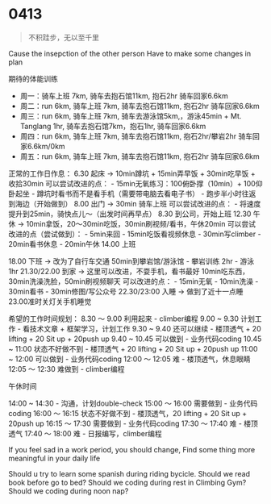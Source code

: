 # 0413
> 不积跬步，无以至千里

Cause the insepction of the other person
Have to make some changes in plan

期待的体能训练
- 周一：骑车上班 7km, 骑车去抱石馆11km, 抱石2hr 骑车回家6.6km
- 周二：run 6km, 骑车上班 7km, 骑车去抱石馆11km, 抱石2hr 骑车回家6.6km
- 周三：run 6km, 骑车上班 7km, 骑车去游泳馆5km,，游泳45min + Mt. Tanglang 1hr, 骑车去抱石馆7km，抱石1hr, 骑车回家6.6km
- 周四：run 6km, 骑车上班 7km, 骑车去抱石馆11km, 抱石2hr/攀岩2hr 骑车回家6.6km/0km
- 周五：run 6km, 骑车上班 7km, 骑车去抱石馆11km, 抱石2hr 骑车回家6.6km

正常的工作日作息：
6.30 起床 -> 
    10min蹲坑 + 15min弄早饭 + 30min吃早饭 + 收拾30min
    可以尝试改进的点：
        - 15min无氧练习：100俯卧撑（10min）+ 100仰卧起坐
        - 蹲坑时看书而不是看手机（需要带电脑去看电子书）
        - 跑步半小时往返到海边（开始做到）
8.00 出门 ->
    30min 骑车上班
    可以尝试改进的点：
        -  将速度提升到25min，骑快点儿～（出发时间再早点）
8.30 到公司，开始上班
12.30 午休 ->
    10min拿饭，20～30min吃饭，30min刷视频/看书，午休20min
    可以尝试改进的点（尝试做到）：
        - 5min来回
        - 15min吃饭看视频休息
        - 30min写climber
        - 20min看书休息
        - 20min午休
14.00 上班

18.00 下班 -> 改为了自行车交通
    50min到攀岩馆/游泳馆
    - 攀岩训练  2hr
    - 游泳 1hr
21.30/22.00 到家 -> 这里可以改进，不耍手机，看书最好
    10min吃东西，30min洗澡洗脸，50min刷视频聊天
    可以改进的点：
    - 15min无氧
    - 10min洗澡
    - 30min看书
    - 30min修图/写公众号
22.30/23:00 入睡 -> 做到了近十一点睡
    23.00准时关灯关手机睡觉

希望的工作时间规划：
8.30 ～ 9.00 利用起来
    -  climber编程
9.00 ~ 9.30 计划工作
    - 看技术文章 + 框架学习，计划工作
9.30 ~ 9.40 还可以继续
    -  楼顶透气 + 20 lifting + 20 Sit up + 20push up
9.40 ~ 10.45 可以做到
    - 业务代码coding
10.45 ~ 11:00 状态不好做不到
    - 楼顶透气 + 20 lifting + 20 Sit up + 20push up
11:00 ~ 12:00 可以做到
    - 业务代码coding
12:00 ～ 12:05 难
    - 楼顶透气，休息眼睛
12:05 ～ 12:30 难做到
    - climber编程

午休时间

14:00 ~ 14:30
    - 沟通，计划double-check
15:00 ～ 16:00 需要做到
    - 业务代码coding
16:00 ～ 16:15 状态不好做不到
    - 楼顶透气，20 lifting + 20 Sit up + 20push up
16:15 ～ 17:30 需要做到
    - 业务代码coding
17:30 ～ 17:40 难
    -   楼顶透气
17:40 ～ 18:00 难
    - 日报编写，climber编程







If you feel sad in a work period, you should change,
Find some thing more meaningful in your daily life

Should u try to learn some spanish during riding bycicle.
Should we read book before go to bed?
Should we coding during rest in Climbing Gym?
Should we coding during noon nap?